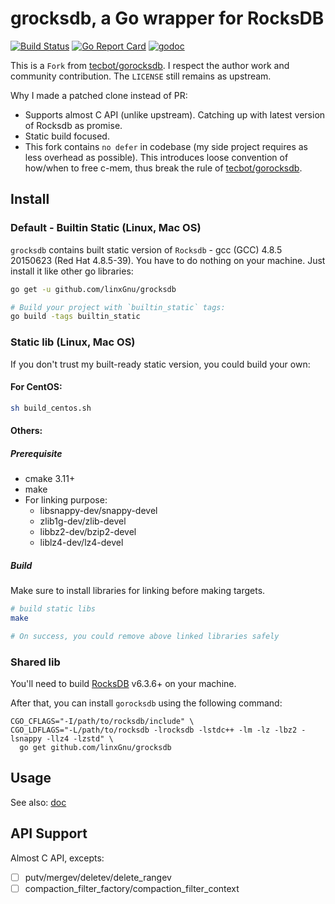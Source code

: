 # grocksdb, a Go wrapper for RocksDB

[![Build Status](https://travis-ci.org/linxGnu/grocksdb.svg?branch=master)](https://travis-ci.org/linxGnu/grocksdb)
[![Go Report Card](https://goreportcard.com/badge/github.com/linxGnu/grocksdb)](https://goreportcard.com/report/github.com/linxGnu/grocksdb)
[![godoc](https://img.shields.io/badge/docs-GoDoc-green.svg)](https://godoc.org/github.com/linxGnu/grocksdb)

This is a `Fork` from [tecbot/gorocksdb](https://github.com/tecbot/gorocksdb). I respect the author work and community contribution.
The `LICENSE` still remains as upstream.

Why I made a patched clone instead of PR:
- Supports almost C API (unlike upstream). Catching up with latest version of Rocksdb as promise.
- Static build focused.
- This fork contains `no defer` in codebase (my side project requires as less overhead as possible). This introduces loose
convention of how/when to free c-mem, thus break the rule of [tecbot/gorocksdb](https://github.com/tecbot/gorocksdb).

## Install

### Default - Builtin Static (Linux, Mac OS)

`grocksdb` contains built static version of `Rocksdb` - gcc (GCC) 4.8.5 20150623 (Red Hat 4.8.5-39). You have to do nothing on your machine. Just install it like other go libraries:

```bash
go get -u github.com/linxGnu/grocksdb

# Build your project with `builtin_static` tags:
go build -tags builtin_static
```

### Static lib (Linux, Mac OS)

If you don't trust my built-ready static version, you could build your own:

#### For CentOS:

```bash
sh build_centos.sh
```

#### Others:

##### Prerequisite
- cmake 3.11+
- make
- For linking purpose:
  - libsnappy-dev/snappy-devel
  - zlib1g-dev/zlib-devel
  - libbz2-dev/bzip2-devel
  - liblz4-dev/lz4-devel

##### Build

Make sure to install libraries for linking before making targets.

```bash
# build static libs
make

# On success, you could remove above linked libraries safely
```

### Shared lib

You'll need to build [RocksDB](https://github.com/facebook/rocksdb) v6.3.6+ on your machine.

After that, you can install `gorocksdb` using the following command:

    CGO_CFLAGS="-I/path/to/rocksdb/include" \
    CGO_LDFLAGS="-L/path/to/rocksdb -lrocksdb -lstdc++ -lm -lz -lbz2 -lsnappy -llz4 -lzstd" \
      go get github.com/linxGnu/grocksdb

## Usage

See also: [doc](https://godoc.org/github.com/linxGnu/grocksdb)

## API Support

Almost C API, excepts:
- [ ] putv/mergev/deletev/delete_rangev
- [ ] compaction_filter_factory/compaction_filter_context
